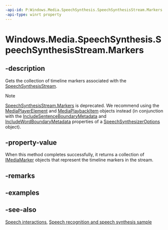 ```yaml
---
-api-id: P:Windows.Media.SpeechSynthesis.SpeechSynthesisStream.Markers
-api-type: winrt property
---
```


<!-- Property syntax
public Windows.Foundation.Collections.IVectorView<Windows.Media.IMediaMarker> Markers { get; }
-->

# Windows.Media.SpeechSynthesis.SpeechSynthesisStream.Markers

## -description

Gets the collection of timeline markers associated with the [SpeechSynthesisStream](speechsynthesisstream.md).

> [!NOTE] 
> [SpeechSynthesisStream.Markers](speechsynthesisstream_markers.md) is deprecated. We recommend using the [MediaPlayerElement](../windows.ui.xaml.controls/mediaplayerelement.md) and [MediaPlaybackItem](../windows.media.playback/mediaplaybackitem.md) objects instead (in conjunction with the [IncludeSentenceBoundaryMetadata](speechsynthesizeroptions_includesentenceboundarymetadata.md) and [IncludeWordBoundaryMetadata](speechsynthesizeroptions_includewordboundarymetadata.md) properties of a [SpeechSynthesizerOptions](speechsynthesizeroptions.md) object).

## -property-value

When this method completes successfully, it returns a collection of [IMediaMarker](../windows.media/imediamarker.md) objects that represent the timeline markers in the stream.

## -remarks

## -examples

## -see-also

[Speech interactions](https://docs.microsoft.com/windows/uwp/design/input/speech-interactions), [Speech recognition and speech synthesis sample](http://go.microsoft.com/fwlink/p/?LinkID=619897)